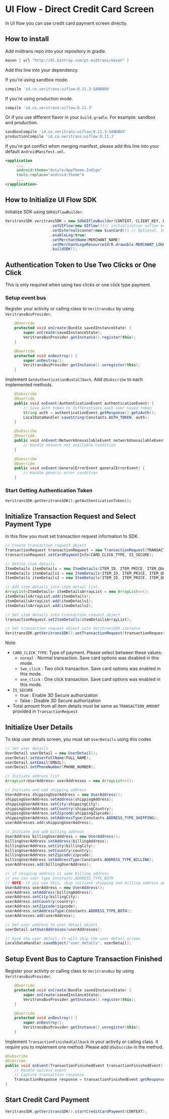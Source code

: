 # UI Flow - Direct Credit Card Screen

In UI flow you can use credit card payment screen directly.

## How to install

Add midtrans repo into your repository in gradle.
```Groovy
maven { url "http://dl.bintray.com/pt-midtrans/maven" }
```

Add this line into your dependency.

If you're using sandbox mode.
```Groovy
compile 'id.co.veritrans:uiflow:0.11.3-SANDBOX'
```

If you're using production mode.
```Groovy
compile 'id.co.veritrans:uiflow:0.11.3'
```

Or if you use different flavor in your `build.gradle`.
For example: sandbox and production.
```Groovy
sandboxCompile 'id.co.veritrans:uiflow:0.11.3-SANDBOX'
productionCompile 'id.co.veritrans:uiflow:0.11.3'
```

If you're got conflict when merging manifest, please add this line into your default `AndroidManifest.xml`.
```xml
<application
     ...
     android:theme="@style/AppTheme.Indigo"
     tools:replace="android:theme">
     ...
</application>
```

## How to Initialize UI Flow SDK

Initialize SDK using `SDKUiFlowBuilder`.
```Java
VeritransSDK veritransSDK = new SdkUIFlowBuilder(CONTEXT, CLIENT_KEY, BASE_URL)
                    .setUIFlow(new UIFlow())// initialization uiflow mode
                    .setExternalScanner(new ScanCard()) // Optional. Initialization for using external scancard
                    .enableLog(true)
                    .setMerchantName(MERCHANT_NAME)
                    .setMerchantLogoResourceId(R.drawable.MERCHANT_LOGO_ID)
                    .buildSDK();
```

## Authentication Token to Use Two Clicks or One Click 

This is only required when using two clicks or one click type payment.

### Setup event bus

Register your activity or calling class to `VeritransBus` by using `VeritransBusProvider`.

```Java
    @Override
    protected void onCreate(Bundle savedInstanceState) {
        super.onCreate(savedInstanceState);
        VeritransBusProvider.getInstance().register(this);
    }

    @Override
    protected void onDestroy() {
        super.onDestroy();
        VeritransBusProvider.getInstance().unregister(this);
    }
```

Implement `GetAuthenticationBusCallback`. Add `@Subscribe` to each implemented methods.

```Java
    @Subscribe
    @Override
    public void onEvent(AuthenticationEvent authenticationEvent) {
        // Save auth token to differentiate each user saved token
        String auth = authenticationEvent.getResponse().getxAuth();
        LocalDataHandler.saveString(Constants.AUTH_TOKEN, auth);
    }

    @Subscribe
    @Override
    public void onEvent(NetworkUnavailableEvent networkUnavailableEvent) {
        // Handle network not available condition
    }

    @Subscribe
    @Override
    public void onEvent(GeneralErrorEvent generalErrorEvent) {
        // Handle generic error condition
    }
```

### Start Getting Authentication Token

```
VeritransSDK.getVeritransSDK().getAuthenticationToken();
```


## Initialize Transaction Request and Select Payment Type

In this flow you must set transaction request information to SDK.

```Java
// Create transaction request object
TransactionRequest transactionRequest = new TransactionRequest(TRANSACTION_ID, TRANSACTION_AMOUNT);
transactionRequest.setCardPaymentInfo(CARD_CLICK_TYPE, IS_SECURE);

// Define item details
ItemDetails itemDetails = new ItemDetails(ITEM_ID, ITEM_PRICE, ITEM_QUANTITY, ITEM_NAME);
ItemDetails itemDetails1 = new ItemDetails(ITEM_ID, ITEM_PRICE, ITEM_QUANTITY, ITEM_NAME);
ItemDetails itemDetails2 = new ItemDetails(ITEM_ID, ITEM_PRICE, ITEM_QUANTITY, ITEM_NAME);

// Add item details into item detail list.
ArrayList<ItemDetails> itemDetailsArrayList = new ArrayList<>();
itemDetailsArrayList.add(itemDetails);
itemDetailsArrayList.add(itemDetails1);
itemDetailsArrayList.add(itemDetails2);

// Set item details into transaction request object
transactionRequest.setItemDetails(itemDetailsArrayList);

// Set transaction request object into VeritransSDK instance
VeritransSDK.getVeritransSDK().setTransactionRequest(transactionRequest);
```

Note: 

- `CARD_CLICK_TYPE`: Type of payment. Please select between these values:
     - `normal` : Normal transaction. Save card options was disabled in this mode.
     - `two_click` : Two click transaction. Save card options was enabled in this mode.
     - `one_click` : One click transaction. Save card options was enabled in this mode.
- `IS_SECURE`
     - true : Enable 3D Secure authorization
     - false : Disable 3D Secure authorization
- Total amount from all item details must be same as `TRANSACTION_AMOUNT` provided in `TransactionRequest`
     
## Initialize User Details

To skip user details screen, you must set `UserDetails` using this codes

```Java
// Set user details
UserDetail userDetail = new UserDetail();
userDetail.setUserFullName(FULL_NAME);
userDetail.setEmail(EMAIL);
userDetail.setPhoneNumber(PHONE_NUMBER);

// Initiate address list
ArrayList<UserAddress> userAddresses = new ArrayList<>();

// Initiate and add shipping address
UserAddress shippingUserAddress = new UserAddress();
shippingUserAddress.setAddress(shippingAddress);
shippingUserAddress.setCity(shippingCity);
shippingUserAddress.setCountry(shippingCountry);
shippingUserAddress.setZipcode(shippingZipcode);
shippingUserAddress.setAddressType(Constants.ADDRESS_TYPE_SHIPPING);
userAddresses.add(shippingUserAddress);

// Initiate and add billing address
UserAddress billingUserAddress = new UserAddress();
billingUserAddress.setAddress(billingAddress);
billingUserAddress.setCity(billingCity);
billingUserAddress.setCountry(country);
billingUserAddress.setZipcode(zipcode);
billingUserAddress.setAddressType(Constants.ADDRESS_TYPE_BILLING);
userAddresses.add(billingUserAddress);

// if shipping address is same billing address
// you can user type Constants.ADDRESS_TYPE_BOTH 
// NOTE: if you use this, skip initiate shipping and billing address above
UserAddress userAddress = new UserAddress();
userAddress.setAddress(billingAddress);
userAddress.setCity(billingCity);
userAddress.setCountry(country);
userAddress.setZipcode(zipcode);
userAddress.setAddressType(Constants.ADDRESS_TYPE_BOTH);
userAddresses.add(userAddress);

// Set user address to user detail object
userDetail.setUserAddresses(userAddresses);

// Save the user detail. It will skip the user detail screen
LocalDataHandler.saveObject("user_details", userDetail);
```

## Setup Event Bus to Capture Transaction Finished

Register your activity or calling class to `VeritransBus` by using `VeritransBusProvider`.

```Java
    @Override
    protected void onCreate(Bundle savedInstanceState) {
        super.onCreate(savedInstanceState);
        VeritransBusProvider.getInstance().register(this);
    }

    @Override
    protected void onDestroy() {
        super.onDestroy();
        VeritransBusProvider.getInstance().unregister(this);
    }
```

Implement `TransactionFinishedCallback` in your activity or calling class. 
It require you to implement one method. 
Please add `@Subscribe` in the method.
```Java
@Subscribe
@Override
public void onEvent(TransactionFinishedEvent transactionFinishedEvent) {
    // Handle success event
    // Capture transaction response
    TransactionResponse response = transactionFinishedEvent.getResponse();
}
```

## Start Credit Card Payment
```Java
VeritransSDK.getVeritransSDK().startCreditCardPayment(CONTEXT);
```
